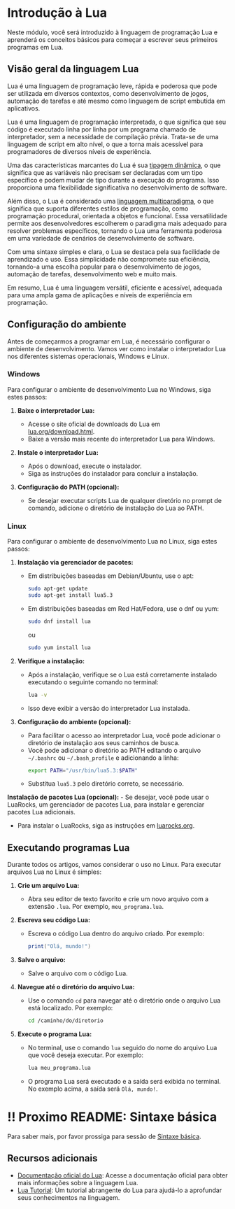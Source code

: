 # Introdução à Lua

Neste módulo, você será introduzido à linguagem de programação Lua e aprenderá os conceitos básicos para começar a escrever seus primeiros programas em Lua.

## Visão geral da linguagem Lua

Lua é uma linguagem de programação leve, rápida e poderosa que pode ser utilizada em diversos contextos, como desenvolvimento de jogos, automação de tarefas e até mesmo como linguagem de script embutida em aplicativos.

Lua é uma linguagem de programação interpretada, o que significa que seu código é executado linha por linha por um programa chamado de interpretador, sem a necessidade de compilação prévia. Trata-se de uma linguagem de script em alto nível, o que a torna mais acessível para programadores de diversos níveis de experiência.

Uma das características marcantes do Lua é sua [tipagem dinâmica](https://www.alura.com.br/artigos/o-que-sao-as-tipagens-estatica-e-dinamica-em-programacao), o que significa que as variáveis não precisam ser declaradas com um tipo específico e podem mudar de tipo durante a execução do programa. Isso proporciona uma flexibilidade significativa no desenvolvimento de software.

Além disso, o Lua é considerado uma [linguagem multiparadigma](https://pt.wikipedia.org/wiki/Linguagem_de_programa%C3%A7%C3%A3o_multiparadigma), o que significa que suporta diferentes estilos de programação, como programação procedural, orientada a objetos e funcional. Essa versatilidade permite aos desenvolvedores escolherem o paradigma mais adequado para resolver problemas específicos, tornando o Lua uma ferramenta poderosa em uma variedade de cenários de desenvolvimento de software.

Com uma sintaxe simples e clara, o Lua se destaca pela sua facilidade de aprendizado e uso. Essa simplicidade não compromete sua eficiência, tornando-a uma escolha popular para o desenvolvimento de jogos, automação de tarefas, desenvolvimento web e muito mais.

Em resumo, Lua é uma linguagem versátil, eficiente e acessível, adequada para uma ampla gama de aplicações e níveis de experiência em programação.

## Configuração do ambiente

Antes de começarmos a programar em Lua, é necessário configurar o ambiente de desenvolvimento. Vamos ver como instalar o interpretador Lua nos diferentes sistemas operacionais, Windows e Linux.

### Windows

Para configurar o ambiente de desenvolvimento Lua no Windows, siga estes passos:

1. **Baixe o interpretador Lua:**
   - Acesse o site oficial de downloads do Lua em [lua.org/download.html](https://www.lua.org/download.html).
   - Baixe a versão mais recente do interpretador Lua para Windows.

2. **Instale o interpretador Lua:**
   - Após o download, execute o instalador.
   - Siga as instruções do instalador para concluir a instalação.

3. **Configuração do PATH (opcional):**
   - Se desejar executar scripts Lua de qualquer diretório no prompt de comando, adicione o diretório de instalação do Lua ao PATH.

### Linux

Para configurar o ambiente de desenvolvimento Lua no Linux, siga estes passos:

1. **Instalação via gerenciador de pacotes:**
   - Em distribuições baseadas em Debian/Ubuntu, use o apt:
     ```bash
     sudo apt-get update
     sudo apt-get install lua5.3
     ```
   - Em distribuições baseadas em Red Hat/Fedora, use o dnf ou yum:
     ```bash
     sudo dnf install lua
     ```
     ou
     ```bash
     sudo yum install lua
     ```

2. **Verifique a instalação:**
   - Após a instalação, verifique se o Lua está corretamente instalado executando o seguinte comando no terminal:
     ```bash
     lua -v
     ```
   - Isso deve exibir a versão do interpretador Lua instalada.

3. **Configuração do ambiente (opcional):**
   - Para facilitar o acesso ao interpretador Lua, você pode adicionar o diretório de instalação aos seus caminhos de busca.
   - Você pode adicionar o diretório ao PATH editando o arquivo `~/.bashrc` ou `~/.bash_profile` e adicionando a linha:
     ```bash
     export PATH="/usr/bin/lua5.3:$PATH"
     ```
   - Substitua `lua5.3` pelo diretório correto, se necessário.

**Instalação de pacotes Lua (opcional):**
    - Se desejar, você pode usar o LuaRocks, um gerenciador de pacotes Lua, para instalar e gerenciar pacotes Lua adicionais.
   - Para instalar o LuaRocks, siga as instruções em [luarocks.org](https://luarocks.org/).

## Executando programas Lua

Durante todos os artigos, vamos considerar o uso no Linux. Para executar arquivos Lua no Linux é simples: 

1. **Crie um arquivo Lua:**
   - Abra seu editor de texto favorito e crie um novo arquivo com a extensão `.lua`. Por exemplo, `meu_programa.lua`.

2. **Escreva seu código Lua:**
   - Escreva o código Lua dentro do arquivo criado. Por exemplo:
     ```lua
     print("Olá, mundo!")
     ```

3. **Salve o arquivo:**
   - Salve o arquivo com o código Lua.

4. **Navegue até o diretório do arquivo Lua:**
   - Use o comando `cd` para navegar até o diretório onde o arquivo Lua está localizado. Por exemplo:
     ```bash
     cd /caminho/do/diretorio
     ```

5. **Execute o programa Lua:**
   - No terminal, use o comando `lua` seguido do nome do arquivo Lua que você deseja executar. Por exemplo:
     ```bash
     lua meu_programa.lua
     ```
   - O programa Lua será executado e a saída será exibida no terminal. No exemplo acima, a saída será `Olá, mundo!`.

# !! Proximo README: Sintaxe básica

Para saber mais, por favor prossiga para sessão de [Sintaxe básica](Introdução%20a%20Lua/SINTAXE.md).

## Recursos adicionais

- [Documentação oficial do Lua](https://www.lua.org/docs.html): Acesse a documentação oficial para obter mais informações sobre a linguagem Lua.
- [Lua Tutorial](https://www.lua.org/manual/5.4/manual.html): Um tutorial abrangente do Lua para ajudá-lo a aprofundar seus conhecimentos na linguagem.
